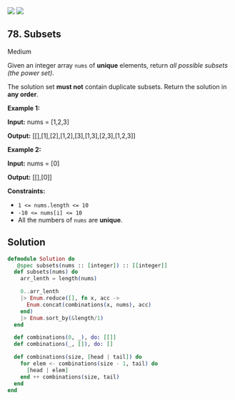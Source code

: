 [![](https://img.shields.io/github/stars/javadev/LeetCode-in-All?label=Stars&style=flat-square)](https://github.com/javadev/LeetCode-in-All)
[![](https://img.shields.io/github/forks/javadev/LeetCode-in-All?label=Fork%20me%20on%20GitHub%20&style=flat-square)](https://github.com/javadev/LeetCode-in-All/fork)

## 78\. Subsets

Medium

Given an integer array `nums` of **unique** elements, return _all possible subsets (the power set)_.

The solution set **must not** contain duplicate subsets. Return the solution in **any order**.

**Example 1:**

**Input:** nums = [1,2,3]

**Output:** [[],[1],[2],[1,2],[3],[1,3],[2,3],[1,2,3]]

**Example 2:**

**Input:** nums = [0]

**Output:** [[],[0]]

**Constraints:**

*   `1 <= nums.length <= 10`
*   `-10 <= nums[i] <= 10`
*   All the numbers of `nums` are **unique**.

## Solution

```elixir
defmodule Solution do
   @spec subsets(nums :: [integer]) :: [[integer]]
  def subsets(nums) do
    arr_lenth = length(nums)

    0..arr_lenth
    |> Enum.reduce([], fn x, acc ->
      Enum.concat(combinations(x, nums), acc)
    end)
    |> Enum.sort_by(&length/1)
  end

  def combinations(0, _), do: [[]]
  def combinations(_, []), do: []

  def combinations(size, [head | tail]) do
    for elem <- combinations(size - 1, tail) do
      [head | elem]
    end ++ combinations(size, tail)
  end
end
```